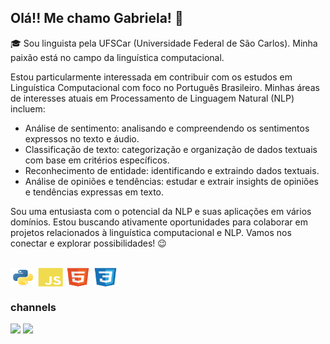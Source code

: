 ## Olá!! Me chamo Gabriela! 👋

🎓 Sou linguista pela UFSCar (Universidade Federal de São Carlos). Minha paixão está no campo da linguística computacional. 

Estou particularmente interessada em contribuir com os estudos em Linguística Computacional com foco no Português Brasileiro. Minhas áreas de interesses atuais em Processamento de Linguagem Natural (NLP) incluem:

* Análise de sentimento: analisando e compreendendo os sentimentos expressos no texto e áudio.
* Classificação de texto: categorização e organização de dados textuais com base em critérios específicos.
* Reconhecimento de entidade: identificando e extraindo dados textuais.
* Análise de opiniões e tendências: estudar e extrair insights de opiniões e tendências expressas em texto.

Sou uma entusiasta com o potencial da NLP e suas aplicações em vários domínios. Estou buscando ativamente oportunidades para colaborar em projetos relacionados à linguística computacional e NLP. Vamos nos conectar e explorar possibilidades! 😉


<div>   
<div style="display: inline_block"><br>
    <img align="center" alt="Gaybs-Python" height="30" width="40" src="https://raw.githubusercontent.com/devicons/devicon/master/icons/python/python-original.svg">
    <img align="center" alt="Gaybs-Js" height="30" width="40" src="https://raw.githubusercontent.com/devicons/devicon/master/icons/javascript/javascript-plain.svg">
    <img align="center" alt="Gaybs-HTML" height="30" width="40" src="https://raw.githubusercontent.com/devicons/devicon/master/icons/html5/html5-original.svg">
    <img align="center" alt="Gaybs-CSS" height="30" width="40" src="https://raw.githubusercontent.com/devicons/devicon/master/icons/css3/css3-original.svg">

</div>
       

  
  ### channels 
  
<div> 
  <a href="https://www.linkedin.com/in/gabriela-gimenez-787047a4/" target="_blank"><img src="https://img.shields.io/badge/-LinkedIn-%230077B5?style=for-the-badge&logo=linkedin&logoColor=white" target="_blank"></a> 
  <a href = "mailto:contato@gaybsgimenez.tech"><img src="https://img.shields.io/badge/-Gmail-%23333?style=for-the-badge&logo=gmail&logoColor=white" target="_blank"></a>   
 
</div>
  
  
